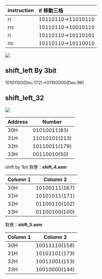 


| instruction | if 移動三格        |
|:----------- |:------------------ |
| rr          | 10110110->11010110 |
| rrc         | 10110110->10010110 |
| rl          | 10110110->10110101 |
| rlc         | 10110110->10110010 |


![](https://i.imgur.com/m4iEArk.png)

## shift_left By 3bit
10101100(Dec:172)->01100000(Dec:96)

## shift_left_32 

![](https://i.imgur.com/ybWW5Ie.png)


| Address | Number |
| -------- | -------- |
|  30H        | 01010011(83)         |
|  31H        | 11010101(213)         |
|  32H        |  10110011(179)        |
| 33H     | 00110010(50)     |



shift by 1bit
對應：**shift_4.asm**

| Column 1 | Column 2      |
|:-------- | ------------- |
| 30H      | 10100111(167) |
| 31H      | 10101011(171) |
| 32H      | 01100110(102) |
| 33H      | 01100100(100) |



對應：**shift_5.asm**

| Column 1 | Column 2      |
|:-------- | ------------- |
| 30H      | 10011110(158) |
| 31H      | 10101101(173) |
| 32H      | 10011001(153) |
| 33H      | 10010000(144) |
